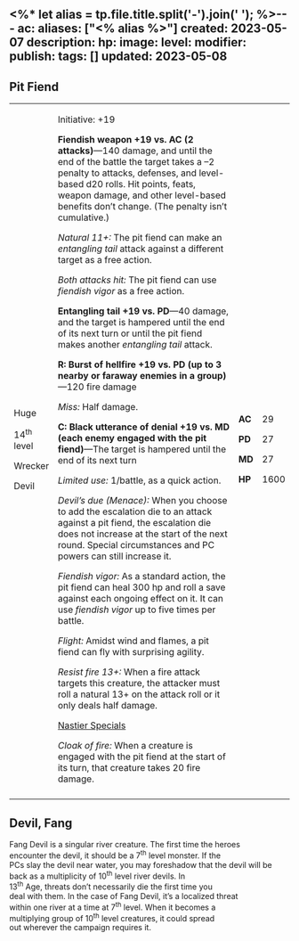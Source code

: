 <%* let alias = tp.file.title.split('-').join(' '); %>---
ac: 
aliases: ["<% alias %>"]
created: 2023-05-07
description: 
hp: 
image: 
level: 
modifier: 
publish: 
tags: []
updated: 2023-05-08
---

## Pit Fiend

<table>
<colgroup>
<col style="width: 15%" />
<col style="width: 71%" />
<col style="width: 5%" />
<col style="width: 7%" />
</colgroup>
<tbody>
<tr class="odd">
<td><p>Huge</p>
<p>14<sup>th</sup> level</p>
<p>Wrecker</p>
<p>Devil</p></td>
<td><p>Initiative: +19</p>
<p><strong>Fiendish weapon +19 vs. AC (2 attacks)</strong>—140 damage,
and until the end of the battle the target takes a –2 penalty to
attacks, defenses, and level-based d20 rolls. Hit points, feats, weapon
damage, and other level-based benefits don’t change. (The penalty isn’t
cumulative.)</p>
<p><em>Natural 11+:</em> The pit fiend can make an <em>entangling
tail</em> attack against a different target as a free action.</p>
<p><em>Both attacks hit:</em> The pit fiend can use <em>fiendish
vigor</em> as a free action.</p>
<p><strong>Entangling tail +19 vs. PD</strong>—40 damage, and the target
is hampered until the end of its next turn or until the pit fiend makes
another <em>entangling tail</em> attack.</p>
<p><strong>R: Burst of hellfire +19 vs. PD (up to 3 nearby or faraway
enemies in a group)</strong>—120 fire damage</p>
<p><em>Miss:</em> Half damage.</p>
<p><strong>C: Black utterance of denial +19 vs. MD (each enemy engaged
with the pit fiend)</strong>—The target is hampered until the end of its
next turn</p>
<p><em>Limited use:</em> 1/battle, as a quick action.</p>
<p><em>Devil’s due (Menace):</em> When you choose to add the escalation
die to an attack against a pit fiend, the escalation die does not
increase at the start of the next round. Special circumstances and PC
powers can still increase it.</p>
<p><em>Fiendish vigor:</em> As a standard action, the pit fiend can heal
300 hp and roll a save against each ongoing effect on it. It can use
<em>fiendish vigor</em> up to five times per battle.</p>
<p><em>Flight:</em> Amidst wind and flames, a pit fiend can fly with
surprising agility.</p>
<p><em>Resist fire 13+:</em> When a fire attack targets this creature,
the attacker must roll a natural 13+ on the attack roll or it only deals
half damage.</p>
<p><u>Nastier Specials</u></p>
<p><em>Cloak of fire:</em> When a creature is engaged with the pit fiend
at the start of its turn, that creature takes 20 fire damage.</p></td>
<td><p><strong>AC</strong></p>
<p><strong>PD</strong></p>
<p><strong>MD</strong></p>
<p><strong>HP</strong></p></td>
<td><p>29</p>
<p>27</p>
<p>27</p>
<p>1600</p></td>
</tr>
<tr class="even">
<td></td>
<td></td>
<td></td>
<td></td>
</tr>
</tbody>
</table>

## Devil, Fang

Fang Devil is a singular river creature. The first time the heroes  
encounter the devil, it should be a 7<sup>th</sup> level monster. If the  
PCs slay the devil near water, you may foreshadow that the devil will be  
back as a multiplicity of 10<sup>th</sup> level river devils. In  
13<sup>th</sup> Age, threats don’t necessarily die the first time you  
deal with them. In the case of Fang Devil, it’s a localized threat  
within one river at a time at 7<sup>th</sup> level. When it becomes a  
multiplying group of 10<sup>th</sup> level creatures, it could spread  
out wherever the campaign requires it.
